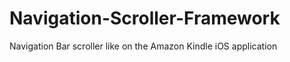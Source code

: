 Navigation-Scroller-Framework
=============================

Navigation Bar scroller like on the Amazon Kindle iOS application